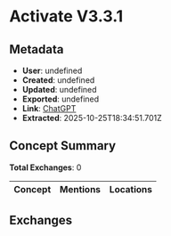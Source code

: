 # Activate V3.3.1

## Metadata

- **User**: undefined
- **Created**: undefined
- **Updated**: undefined
- **Exported**: undefined
- **Link**: [ChatGPT](undefined)
- **Extracted**: 2025-10-25T18:34:51.701Z

## Concept Summary

**Total Exchanges**: 0

| Concept | Mentions | Locations |
|---------|----------|----------|

## Exchanges

